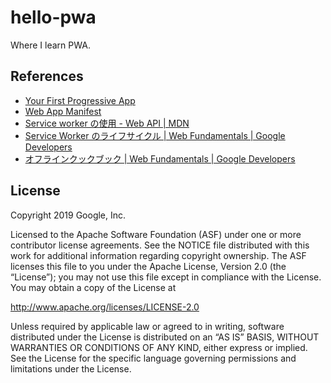 # hello-pwa

Where I learn PWA.

## References

- [Your First Progressive App](https://codelabs.developers.google.com/codelabs/your-first-pwapp)
- [Web App Manifest](https://developer.mozilla.org/en-US/docs/Web/Manifest)
- [Service worker の使用 - Web API | MDN](https://developer.mozilla.org/ja/docs/Web/API/Service_Worker_API/Using_Service_Workers)
- [Service Worker のライフサイクル | Web Fundamentals | Google Developers](https://developers.google.com/web/fundamentals/primers/service-workers/lifecycle)
- [オフラインクックブック | Web Fundamentals | Google Developers](https://developers.google.com/web/fundamentals/instant-and-offline/offline-cookbook)

## License

Copyright 2019 Google, Inc.

Licensed to the Apache Software Foundation (ASF) under one or more contributor
license agreements. See the NOTICE file distributed with this work for
additional information regarding copyright ownership. The ASF licenses this
file to you under the Apache License, Version 2.0 (the “License”); you may not
use this file except in compliance with the License. You may obtain a copy of
the License at

http://www.apache.org/licenses/LICENSE-2.0

Unless required by applicable law or agreed to in writing, software distributed
under the License is distributed on an “AS IS” BASIS, WITHOUT WARRANTIES OR
CONDITIONS OF ANY KIND, either express or implied. See the License for the
specific language governing permissions and limitations under the License.

[codelab]: https://codelabs.developers.google.com/codelabs/your-first-pwapp/
[git-issue]: https://github.com/googlecodelabs/your-first-pwapp/issues
